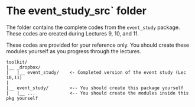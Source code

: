 The event_study_src` folder
============================================================================

The folder contains the complete codes from the `event_study` package. 
These codes are created during Lectures 9, 10, and 11. 

These codes are provided for your reference only. You should create these
modules yourself as you progress through the lectures.



```
toolkit/
|__ _dropbox/
|   |__ event_study/    <- Completed version of the event study (Lec 10,11)
|
|__ event_study/        <-- You should create this package yourself
|   |__ ...             <-- You should create the modules inside this pkg yourself
```